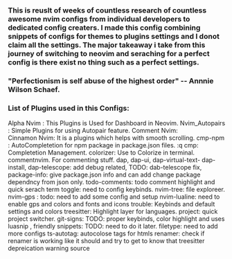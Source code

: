 

### This is reuslt of weeks of countless research of countless awesome nvim configs from individual developers to dedicated config creaters. I made this config combining snippets of configs for themes to plugins settings and I donot claim all the settings. The major takeaway i take from this journey of switching to neovim and seraching for a perfect config is there exist no thing such as a perfect settings. 

### "Perfectionism is self abuse of the highest order" -- Annnie Wilson Schaef.


### List of Plugins used in this Configs:
Alpha Nvim : This Plugins is Used for Dashboard in Neovim. 
Nvim_Autopairs : Simple Plugins for using Autopair feature.
Comment Nvim:  
Cinnamon Nvim: It is a plugins which helps with smooth scrolling.
cmp-npm : AutoCompletetion for npm package in package.json files. :q
cmp: Completetion Management.
colorizer: Use to Colorize in terminal.
commentnvim. For commenting stuff.
dap, dap-ui, dap-virtual-text- dap-install, dap-telescope: add debug related, TODO: dab-telescope fix,
package-info: give package.json info and can add change package dependncy from json only.
todo-comments: todo comment highlight and quick serach
term toggle: need to config keybinds.
nvim-tree: file exploreer.
nvim-gps : todo: need to add some config and setup
nvim-lualine: need to enable gps and colors and fonts and icons
trouble: Keybinds and default settings and colors 
treesitter: Highlight layer for languages.
project: quick project switcher.
git-signs: TODO: proper keybinds, color highlight and uses
luasnip , friendly snippets: TODO: need to do it later.
filetype: need to add more configs
ts-autotag: autocolose tags for htmls
renamer: check if renamer is working like it should and try to get to know that treesitter depreication warning source


